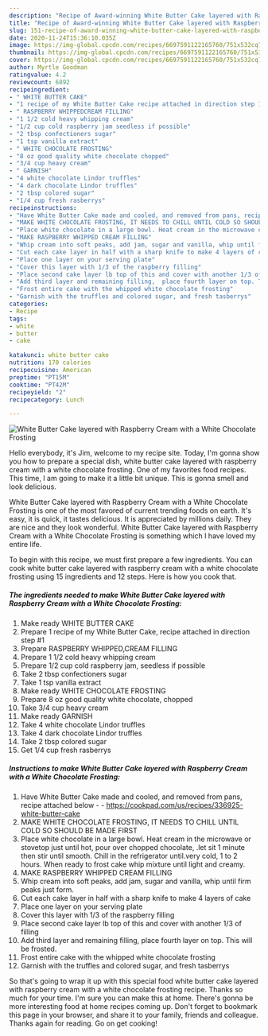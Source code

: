 ```yaml
---
description: "Recipe of Award-winning White Butter Cake layered with Raspberry Cream with a White Chocolate Frosting"
title: "Recipe of Award-winning White Butter Cake layered with Raspberry Cream with a White Chocolate Frosting"
slug: 151-recipe-of-award-winning-white-butter-cake-layered-with-raspberry-cream-with-a-white-chocolate-frosting
date: 2020-11-24T15:36:10.035Z
image: https://img-global.cpcdn.com/recipes/6697591122165760/751x532cq70/white-butter-cake-layered-with-raspberry-cream-with-a-white-chocolate-frosting-recipe-main-photo.jpg
thumbnail: https://img-global.cpcdn.com/recipes/6697591122165760/751x532cq70/white-butter-cake-layered-with-raspberry-cream-with-a-white-chocolate-frosting-recipe-main-photo.jpg
cover: https://img-global.cpcdn.com/recipes/6697591122165760/751x532cq70/white-butter-cake-layered-with-raspberry-cream-with-a-white-chocolate-frosting-recipe-main-photo.jpg
author: Myrtle Goodman
ratingvalue: 4.2
reviewcount: 6892
recipeingredient:
- " WHITE BUTTER CAKE"
- "1 recipe of my White Butter Cake recipe attached in direction step 1"
- " RASPBERRY WHIPPEDCREAM FILLING"
- "1 1/2 cold heavy whipping cream"
- "1/2 cup cold raspberry jam seedless if possible"
- "2 tbsp confectioners sugar"
- "1 tsp vanilla extract"
- " WHITE CHOCOLATE FROSTING"
- "8 oz good quality white chocolate chopped"
- "3/4 cup heavy cream"
- " GARNISH"
- "4 white chocolate Lindor truffles"
- "4 dark chocolate Lindor truffles"
- "2 tbsp colored sugar"
- "1/4 cup fresh rasberrys"
recipeinstructions:
- "Have White Butter Cake made and cooled, and removed from pans, recipe attached below  https://cookpad.com/us/recipes/336925-white-butter-cake"
- "MAKE WHITE CHOCOLATE FROSTING, IT NEEDS TO CHILL UNTIL COLD SO SHOULD BE MADE FIRST"
- "Place white chocolate in a large bowl. Heat cream in the microwave or stovetop just until hot, pour over chopped chocolate, .let sit 1 minute then stir until smooth. Chill in the refrigerator until.very cold, 1 to 2 hours. When ready to frost cake whip mixture until light and creamy."
- "MAKE RASPBERRY WHIPPED CREAM FILLING"
- "Whip cream into soft peaks, add jam, sugar and vanilla, whip until firm peaks just form."
- "Cut each cake layer in half with a sharp knife to make 4 layers of cake"
- "Place one layer on your serving plate"
- "Cover this layer with 1/3 of the raspberry filling"
- "Place second cake layer lb top of this and cover with another 1/3 of filling"
- "Add third layer and remaining filling,  place fourth layer on top. This will be frosted."
- "Frost entire cake with the whipped white chocolate frosting"
- "Garnish with the truffles and colored sugar, and fresh tasberrys"
categories:
- Recipe
tags:
- white
- butter
- cake

katakunci: white butter cake 
nutrition: 170 calories
recipecuisine: American
preptime: "PT15M"
cooktime: "PT42M"
recipeyield: "2"
recipecategory: Lunch

---
```



![White Butter Cake layered with Raspberry Cream with a White Chocolate Frosting](https://img-global.cpcdn.com/recipes/6697591122165760/751x532cq70/white-butter-cake-layered-with-raspberry-cream-with-a-white-chocolate-frosting-recipe-main-photo.jpg)

Hello everybody, it's Jim, welcome to my recipe site. Today, I'm gonna show you how to prepare a special dish, white butter cake layered with raspberry cream with a white chocolate frosting. One of my favorites food recipes. This time, I am going to make it a little bit unique. This is gonna smell and look delicious.

White Butter Cake layered with Raspberry Cream with a White Chocolate Frosting is one of the most favored of current trending foods on earth. It's easy, it is quick, it tastes delicious. It is appreciated by millions daily. They are nice and they look wonderful. White Butter Cake layered with Raspberry Cream with a White Chocolate Frosting is something which I have loved my entire life.




To begin with this recipe, we must first prepare a few ingredients. You can cook white butter cake layered with raspberry cream with a white chocolate frosting using 15 ingredients and 12 steps. Here is how you cook that.

<!--inarticleads1-->

##### The ingredients needed to make White Butter Cake layered with Raspberry Cream with a White Chocolate Frosting:

1. Make ready  WHITE BUTTER CAKE
1. Prepare 1 recipe of my White Butter Cake, recipe attached in direction step #1
1. Prepare  RASPBERRY WHIPPED,CREAM FILLING
1. Prepare 1 1/2 cold heavy whipping cream
1. Prepare 1/2 cup cold raspberry jam, seedless if possible
1. Take 2 tbsp confectioners sugar
1. Take 1 tsp vanilla extract
1. Make ready  WHITE CHOCOLATE FROSTING
1. Prepare 8 oz good quality white chocolate, chopped
1. Take 3/4 cup heavy cream
1. Make ready  GARNISH
1. Take 4 white chocolate Lindor truffles
1. Take 4 dark chocolate Lindor truffles
1. Take 2 tbsp colored sugar
1. Get 1/4 cup fresh rasberrys




<!--inarticleads2-->

##### Instructions to make White Butter Cake layered with Raspberry Cream with a White Chocolate Frosting:

1. Have White Butter Cake made and cooled, and removed from pans, recipe attached below -  - https://cookpad.com/us/recipes/336925-white-butter-cake
1. MAKE WHITE CHOCOLATE FROSTING, IT NEEDS TO CHILL UNTIL COLD SO SHOULD BE MADE FIRST
1. Place white chocolate in a large bowl. Heat cream in the microwave or stovetop just until hot, pour over chopped chocolate, .let sit 1 minute then stir until smooth. Chill in the refrigerator until.very cold, 1 to 2 hours. When ready to frost cake whip mixture until light and creamy.
1. MAKE RASPBERRY WHIPPED CREAM FILLING
1. Whip cream into soft peaks, add jam, sugar and vanilla, whip until firm peaks just form.
1. Cut each cake layer in half with a sharp knife to make 4 layers of cake
1. Place one layer on your serving plate
1. Cover this layer with 1/3 of the raspberry filling
1. Place second cake layer lb top of this and cover with another 1/3 of filling
1. Add third layer and remaining filling,  place fourth layer on top. This will be frosted.
1. Frost entire cake with the whipped white chocolate frosting
1. Garnish with the truffles and colored sugar, and fresh tasberrys




So that's going to wrap it up with this special food white butter cake layered with raspberry cream with a white chocolate frosting recipe. Thanks so much for your time. I'm sure you can make this at home. There's gonna be more interesting food at home recipes coming up. Don't forget to bookmark this page in your browser, and share it to your family, friends and colleague. Thanks again for reading. Go on get cooking!
